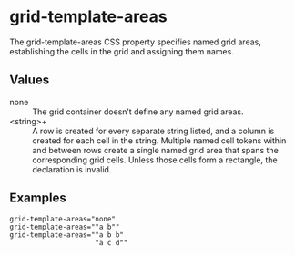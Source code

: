 # grid-template-areas

The grid-template-areas CSS property specifies named grid areas, establishing the cells in the grid and assigning them names.

## Values

<dl>
<dt>none</dt>
<dd>The grid container doesn’t define any named grid areas.</dd>
<dt>&lt;string&gt;+</dt>
<dd>A row is created for every separate string listed, and a column is created for each cell in the string. Multiple named cell tokens within and between rows create a single named grid area that spans the corresponding grid cells. Unless those cells form a rectangle, the declaration is invalid.</dd>
</dl>

## Examples

```
grid-template-areas="none"
grid-template-areas=""a b""
grid-template-areas=""a b b"
                     "a c d""
```
